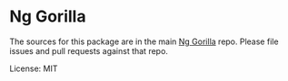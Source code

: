Ng Gorilla
=======

The sources for this package are in the main [Ng Gorilla](https://github.com/shayan-ghzl/ng-gorilla) repo. Please file issues and pull requests against that repo.

License: MIT